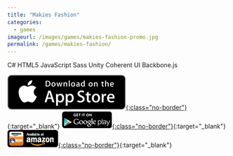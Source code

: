 ```yaml
---
title: "Makies Fashion"
categories:
  - games
imageurl: /images/games/makies-fashion-promo.jpg
permalink: /games/makies-fashion/
---
```

<span class="tag tag--lang">C#</span> <span class="tag tag--lang">HTML5</span> <span class="tag tag--lang">JavaScript</span> <span class="tag tag--lang">Sass</span>
<span class="tag tag--framework">Unity</span> <span class="tag tag--framework">Coherent UI</span> <span class="tag tag--framework">Backbone.js</span>

[![App Store](/images/apple-appstore.svg){:class="no-border"}](https://itunes.apple.com/gb/app/makies-fashion/id904237606){:target="_blank"} [![Google Play](/images/google-play.png){:class="no-border"}](https://play.google.com/store/apps/details?id=com.makielab.DressUp){:target="_blank"} [![Amazon Apps Store](/images/amazon-apps-store.png){:class="no-border"}](http://www.amazon.com/gp/product/B00O2B7T2A/ref=mas_pm_makies_fashion){:target="_blank"}

